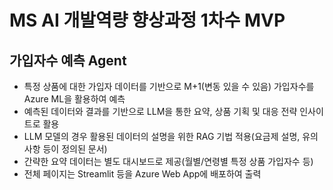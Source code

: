 # MS AI 개발역량 향상과정 1차수 MVP

## 가입자수 예측 Agent
 - 특정 상품에 대한 가입자 데이터를 기반으로 M+1(변동 있을 수 있음) 가입자수를 Azure ML을 활용하여 예측
 - 예측된 데이터와 결과를 기반으로 LLM을 통한 요약, 상품 기획 및 대응 전략 인사이트로 활용
 - LLM 모델의 경우 활용된 데이터의 설명을 위한 RAG 기법 적용(요금제 설명, 유의사항 등이 정의된 문서)
 - 간략한 요약 데이터는 별도 대시보드로 제공(월별/연령별 특정 상품 가입자수 등)
 - 전체 페이지는 Streamlit 등을 Azure Web App에 배포하여 출력